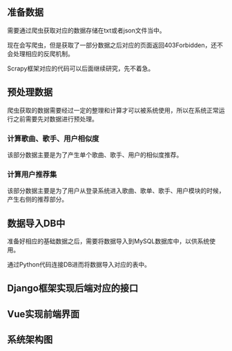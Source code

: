 ## 准备数据

需要通过爬虫获取对应的数据存储在txt或者json文件当中。

现在会写爬虫，但是获取了一部分数据之后对应的页面返回403Forbidden，还不会处理相应的反爬机制。



Scrapy框架对应的代码可以后面继续研究，先不着急。



## 预处理数据

爬虫获取的数据需要经过一定的整理和计算才可以被系统使用，所以在系统正常运行之前需要先对数据进行预处理。

### 计算歌曲、歌手、用户相似度

该部分数据主要是为了产生单个歌曲、歌手、用户的相似度推荐。



### 计算用户推荐集

该部分数据主要是为了用户从登录系统进入歌曲、歌单、歌手、用户模块的时候，产生右侧的推荐部分。



## 数据导入DB中

准备好相应的基础数据之后，需要将数据导入到MySQL数据库中，以供系统使用。

通过Python代码连接DB进而将数据导入对应的表中。



## Django框架实现后端对应的接口





## Vue实现前端界面





## 系统架构图